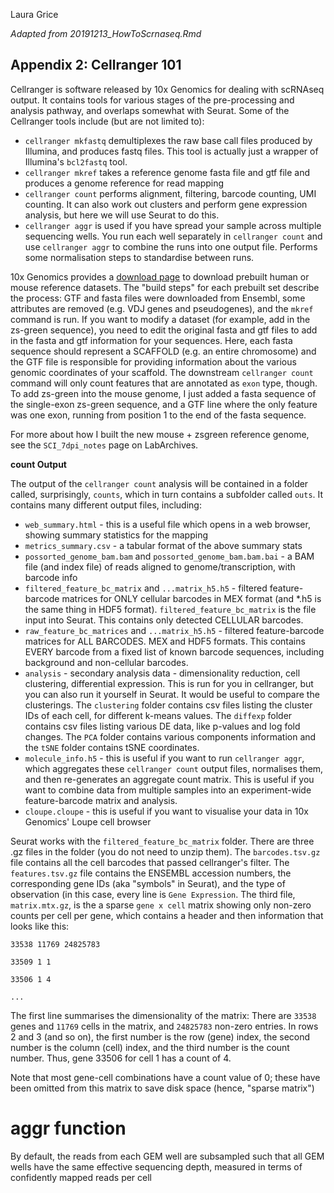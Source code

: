 Laura Grice

_Adapted from 20191213_HowToScrnaseq.Rmd_

## Appendix 2: Cellranger 101

Cellranger is software released by 10x Genomics for dealing with scRNAseq output. It contains tools for various stages of the pre-processing and analysis pathway, and overlaps somewhat with Seurat. Some of the Cellranger tools include (but are not limited to):

* `cellranger mkfastq` demultiplexes the raw base call files produced by Illumina, and produces fastq files. This tool is actually just a wrapper of Illumina's `bcl2fastq` tool.
* `cellranger mkref` takes a reference genome fasta file and gtf file and produces a genome reference for read mapping
* `cellranger count` performs alignment, filtering, barcode counting, UMI counting. It can also work out clusters and perform gene expression analysis, but here we will use Seurat to do this.
* `cellranger aggr` is used if you have spread your sample across multiple sequencing wells. You run each well separately in `cellranger count` and use `cellranger aggr` to combine the runs into one output file. Performs some normalisation steps to standardise between runs.

10x Genomics provides a [download page](https://support.10xgenomics.com/single-cell-gene-expression/software/downloads/latest) to download prebuilt human or mouse reference datasets. The "build steps" for each prebuilt set describe the process: GTF and fasta files were downloaded from Ensembl, some attributes are removed (e.g. VDJ genes and pseudogenes), and the `mkref` command is run. If you want to modify a dataset (for example, add in the zs-green sequence), you need to edit the original fasta and gtf files to add in the fasta and gtf information for your sequences. Here, each fasta sequence should represent a SCAFFOLD (e.g. an entire chromosome) and the GTF file is responsible for providing information about the various genomic coordinates of your scaffold. The downstream `cellranger count` command will only count features that are annotated as `exon` type, though. To add zs-green into the mouse genome, I just added a fasta sequence of the single-exon zs-green sequence, and a GTF line where the only feature was one exon, running from position 1 to the end of the fasta sequence.

For more about how I built the new mouse + zsgreen reference genome, see the `SCI_7dpi_notes` page on LabArchives.

**count Output**

The output of the `cellranger count` analysis will be contained in a folder called, surprisingly, `counts`, which in turn contains a subfolder called `outs`. It contains many different output files, including:

* `web_summary.html` - this is a useful file which opens in a web browser, showing summary statistics for the mapping
* `metrics_summary.csv` - a tabular format of the above summary stats
* `possorted_genome_bam.bam` and `possorted_genome_bam.bam.bai` - a BAM file (and index file) of reads aligned to genome/transcription, with barcode info
* `filtered_feature_bc_matrix` and `...matrix_h5.h5` - filtered feature-barcode matrices for ONLY cellular barcodes in MEX format (and *.h5 is the same thing in HDF5 format). `filtered_feature_bc_matrix` is the file input into Seurat. This contains only detected CELLULAR barcodes.
* `raw_feature_bc_matrices` and `...matrix_h5.h5` - filtered feature-barcode matrices for ALL BARCODES. MEX and HDF5 formats. This contains EVERY barcode from a fixed list of known barcode sequences, including background and non-cellular barcodes.
* `analysis` - secondary analysis data - dimensionality reduction, cell clustering, differential expression. This is run for you in cellranger, but you can also run it yourself in Seurat. It would be useful to compare the clusterings. The `clustering` folder contains csv files listing the cluster IDs of each cell, for different k-means values. The `diffexp` folder contains csv files listing various DE data, like p-values and log fold changes. The `PCA` folder contains various components information and the `tSNE` folder contains tSNE coordinates.
* `molecule_info.h5` - this is useful if you want to run `cellranger aggr`, which aggregates these `cellranger count` output files, normalises them, and then re-generates an aggregate count matrix. This is useful if you want to combine data from multiple samples into an experiment-wide feature-barcode matrix and analysis.
* `cloupe.cloupe` - this is useful if you want to visualise your data in 10x Genomics' Loupe cell browser

Seurat works with the `filtered_feature_bc_matrix` folder. There are three .gz files in the folder (you do not need to unzip them). The `barcodes.tsv.gz` file contains all the cell barcodes that passed cellranger's filter. The `features.tsv.gz` file contains the ENSEMBL accession numbers, the corresponding gene IDs (aka "symbols" in Seurat), and the type of observation (in this case, every line is `Gene Expression`. The third file, `matrix.mtx.gz`, is the a sparse `gene x cell` matrix showing only non-zero counts per cell per gene, which contains a header and then information that looks like this:

`33538 11769 24825783`

`33509 1 1`

`33506 1 4`

`...`

The first line summarises the dimensionality of the matrix: There are `33538` genes and `11769` cells in the matrix, and `24825783` non-zero entries. In rows 2 and 3 (and so on), the first number is the row (gene) index, the second number is the column (cell) index, and the third number is the count number. Thus, gene 33506 for cell 1 has a count of 4.

Note that most gene-cell combinations have a count value of 0; these have been omitted from this matrix to save disk space (hence, "sparse matrix")

# aggr function

By default, the reads from each GEM well are subsampled such that all GEM wells have the same effective sequencing depth, measured in terms of confidently mapped reads per cell

